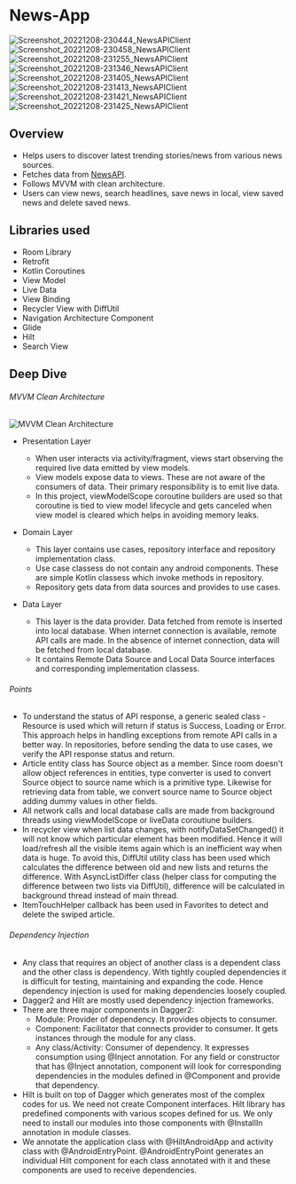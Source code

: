 # News-App
![Screenshot_20221208-230444_NewsAPIClient](https://user-images.githubusercontent.com/39825424/206529539-365d6046-e34e-4d7e-a667-0003b35b3950.jpg)
![Screenshot_20221208-230458_NewsAPIClient](https://user-images.githubusercontent.com/39825424/206529590-c0422f36-a414-4eae-a437-a1e2cbdeb2d8.jpg)
![Screenshot_20221208-231255_NewsAPIClient](https://user-images.githubusercontent.com/39825424/206529610-318bfacb-75d8-42c1-b8e0-d9e7f739ab1a.jpg)
![Screenshot_20221208-231346_NewsAPIClient](https://user-images.githubusercontent.com/39825424/206529637-b1e07b18-0bc3-404f-acd3-bdba01ea33a1.jpg)
![Screenshot_20221208-231405_NewsAPIClient](https://user-images.githubusercontent.com/39825424/206529686-4ba8514b-24ba-44cc-96c4-73eecb4f02cf.jpg)
![Screenshot_20221208-231413_NewsAPIClient](https://user-images.githubusercontent.com/39825424/206529722-105e715f-c17d-478d-9f85-adc6b9834dc5.jpg)
![Screenshot_20221208-231421_NewsAPIClient](https://user-images.githubusercontent.com/39825424/206529745-5abd2dcf-9736-4ae1-9bb0-c29319893d4b.jpg)
![Screenshot_20221208-231425_NewsAPIClient](https://user-images.githubusercontent.com/39825424/206529779-38750b87-1abe-48c1-bf23-7645736979ad.jpg)

## Overview
* Helps users to discover latest trending stories/news from various news sources. 
* Fetches data from [NewsAPI](https://newsapi.org/). 
* Follows MVVM with clean architecture.
* Users can view news, search headlines, save news in local, view saved news and delete saved news.

## Libraries used
* Room Library
* Retrofit
* Kotlin Coroutines
* View Model
* Live Data
* View Binding
* Recycler View with DiffUtil
* Navigation Architecture Component
* Glide
* Hilt
* Search View

## Deep Dive
###### MVVM Clean Architecture
![MVVM Clean Architecture](https://user-images.githubusercontent.com/39825424/206482851-5dac75fe-1bbc-4f4b-ac48-a6ee51614ee7.jpg)

* Presentation Layer
   * When user interacts via activity/fragment, views start observing the required live data emitted by view models.
   * View models expose data to views. These are not aware of the consumers of data. Their primary responsibility is to emit live data.
   * In this project, viewModelScope coroutine builders are used so that coroutine is tied to view model lifecycle and gets canceled when view model is cleared which helps in avoiding memory leaks.

* Domain Layer
  * This layer contains use cases, repository interface and repository implementation class.
  * Use case classess do not contain any android components. These are simple Kotlin classess which invoke methods in repository.
  * Repository gets data from data sources and provides to use cases.

* Data Layer
   * This layer is the data provider. Data fetched from remote is inserted into local database. When internet connection is available, remote API calls are made. In the absence of internet connection, data will be fetched from local database.
   * It contains Remote Data Source and Local Data Source interfaces and corresponding implementation classess.

###### Points
* To understand the status of API response, a generic sealed class - Resource is used which will return if status is Success, Loading or Error. This approach helps in handling exceptions from remote API calls in a better way. In repositories, before sending the data to use cases, we verify the API response status and return.
* Article entity class has Source object as a member. Since room doesn't allow object references in entities, type converter is used to convert Source object to source name which is a primitive type. Likewise for retrieving data from table, we convert source name to Source object adding dummy values in other fields.
* All network calls and local database calls are made from background threads using viewModelScope or liveData coroutiune builders.
* In recycler view when list data changes, with notifyDataSetChanged() it will not know which particular element has been modified. Hence it will load/refresh all the visible items again which is an inefficient way when data is huge. To avoid this, DiffUtil utility class has been used which calculates the difference between old and new lists and returns the difference. With AsyncListDiffer class (helper class for computing the difference between two lists via DiffUtil), difference will be calculated in background thread instead of main thread.
* ItemTouchHelper callback has been used in Favorites to detect and delete the swiped article.

###### Dependency Injection
* Any class that requires an object of another class is a dependent class and the other class is dependency. With tightly coupled dependencies it is difficult for testing, maintaining and expanding the code. Hence dependency injection is used for making dependencies loosely coupled.
* Dagger2 and Hilt are mostly used dependency injection frameworks.
* There are three major components in Dagger2:
    * Module: Provider of dependency. It provides objects to consumer.
    * Component: Facilitator that connects provider to consumer. It gets instances through the module for any class. 
    * Any class/Activity: Consumer of dependency. It expresses consumption using @Inject annotation. For any field or constructor that has @Inject annotation, component will look for corresponding dependencies in the modules defined in @Component and provide that dependency.
* Hilt is built on top of Dagger which generates most of the complex codes for us. We need not create Component interfaces. Hilt library has predefined components with various scopes defined for us. We only need to install our modules into those components with @InstallIn annotation in module classes.
* We annotate the application class with @HiltAndroidApp and activity class with @AndroidEntryPoint. @AndroidEntryPoint generates an individual Hilt component for each class annotated with it and these components are used to receive dependencies.
